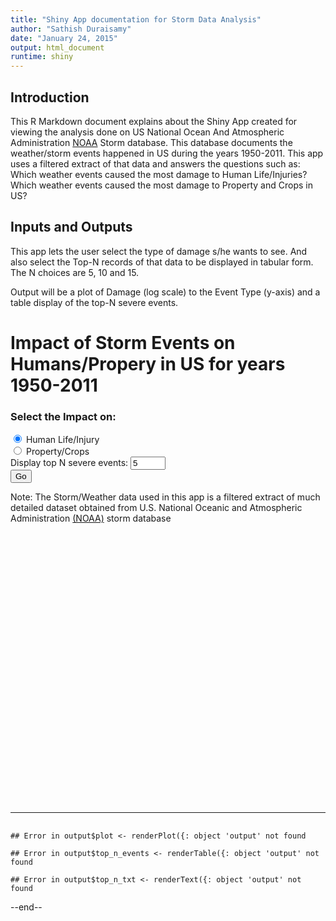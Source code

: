 ```yaml
---
title: "Shiny App documentation for Storm Data Analysis"
author: "Sathish Duraisamy"
date: "January 24, 2015"
output: html_document
runtime: shiny
---
```


## Introduction
This R Markdown document explains about the Shiny App created for
viewing the analysis done on US National Ocean And Atmospheric Administration
[NOAA](http://www.noaa.gov) Storm database. This database documents the weather/storm events
happened in US during the years 1950-2011. This app uses a filtered extract
of that data and answers the questions such as:
Which weather events caused the most damage to Human Life/Injuries?
Which weather events caused the most damage to Property and Crops in US?


## Inputs and Outputs
This app lets the user select the type of damage s/he wants to see. And also
select the Top-N records of that data to be displayed in tabular form. The N
choices are 5, 10 and 15.

Output will be a plot of Damage (log scale) to the Event Type (y-axis) and 
a table display of the top-N severe events.


<!--html_preserve--><div class="container-fluid">
<div class="row">
<div class="col-sm-12">
<h1>Impact of Storm Events on Humans/Propery in US for years 1950-2011</h1>
</div>
</div>
<div class="row">
<div class="col-sm-4">
<form class="well">
<div id="impact_on" class="form-group shiny-input-radiogroup shiny-input-container">
<label class="control-label" for="impact_on">
<h3>Select the Impact on:</h3>
</label>
<div class="shiny-options-group">
<div class="radio">
<label>
<input type="radio" name="impact_on" id="impact_on1" value="1" checked="checked"/>
<span>Human Life/Injury</span>
</label>
</div>
<div class="radio">
<label>
<input type="radio" name="impact_on" id="impact_on2" value="2"/>
<span>Property/Crops</span>
</label>
</div>
</div>
</div>
<div class="form-group shiny-input-container">
<label for="top_n">Display top N severe events:</label>
<input id="top_n" type="number" class="form-control" value="5" min="5" max="15" step="5"/>
</div>
<div>
<button type="submit" class="btn btn-primary">Go</button>
</div>
</form>
</div>
<div class="col-sm-8">
<p>
Note: The Storm/Weather data used in this app is a filtered extract of much
           detailed dataset obtained from U.S. National Oceanic and Atmospheric
          Administration 
<a href="http://www.noaa.gov/">(NOAA)</a>
 storm database
</p>
<br/>
<div class="row">
<div id="plot" class="shiny-plot-output" style="width: 100% ; height: 400px"></div>
</div>
<div class="row">
<br/>
<hr/>
<h2>
<div id="top_n_txt" class="shiny-text-output"></div>
</h2>
<div id="top_n_events" class="shiny-html-output"></div>
</div>
</div>
</div>
</div><!--/html_preserve-->

```
## Error in output$plot <- renderPlot({: object 'output' not found
```

```
## Error in output$top_n_events <- renderTable({: object 'output' not found
```

```
## Error in output$top_n_txt <- renderText({: object 'output' not found
```


--end--
